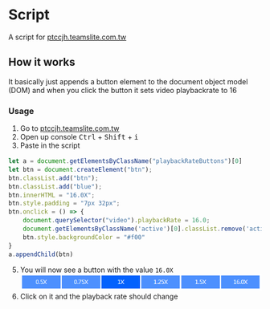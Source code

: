 # Script

A script for <a href="https://ptccjh.teamslite.com.tw/student/cinemaVideo.html">ptccjh.teamslite.com.tw</a><br />
## How it works 
It basically just appends a button element to the document object model (DOM) and when you click the button it sets video playbackrate to 16
### Usage

1. Go to <a href="https://ptccjh.teamslite.com.tw/student/cinemaVideo.html">ptccjh.teamslite.com.tw</a>
2. Open up console <kbd>Ctrl</kbd> + <kbd>Shift</kbd> + <kbd>i</kbd>
3. Paste in the script 
```js
let a = document.getElementsByClassName("playbackRateButtons")[0]
let btn = document.createElement("btn");
btn.classList.add("btn");
btn.classList.add("blue");
btn.innerHTML = "16.0X";
btn.style.padding = "7px 32px";
btn.onclick = () => {
    document.querySelector("video").playbackRate = 16.0;
    document.getElementsByClassName('active')[0].classList.remove('active');
    btn.style.backgroundColor = "#f00"
}
a.appendChild(btn)
```
5. You will now see a button with the value ```16.0X```
<br/><img src="./example.png" /><br/>
6. Click on it and the playback rate should change